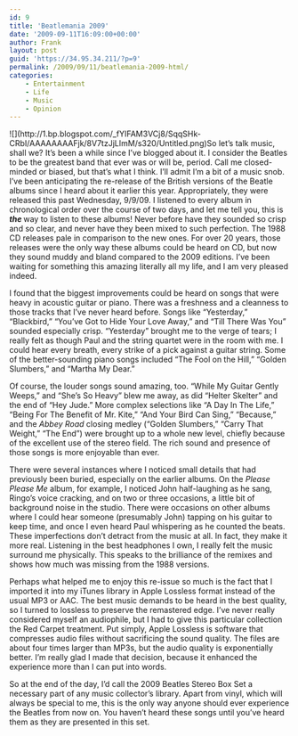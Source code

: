 ```yaml
---
id: 9
title: 'Beatlemania 2009'
date: '2009-09-11T16:09:00+00:00'
author: Frank
layout: post
guid: 'https://34.95.34.211/?p=9'
permalink: /2009/09/11/beatlemania-2009-html/
categories:
    - Entertainment
    - Life
    - Music
    - Opinion
---
```


<div src="v5">![](http://1.bp.blogspot.com/_fYIFAM3VCj8/SqqSHk-CRbI/AAAAAAAAFjk/8V7tzJjLImM/s320/Untitled.png)So let’s talk music, shall we? It’s been a while since I’ve blogged about it. I consider the Beatles to be the greatest band that ever was or will be, period. Call me closed-minded or biased, but that’s what I think. I’ll admit I’m a bit of a music snob. I’ve been anticipating the re-release of the British versions of the Beatle albums since I heard about it earlier this year. Appropriately, they were released this past Wednesday, 9/9/09. I listened to every album in chronological order over the course of two days, and let me tell you, this is <span style="font-weight: bold; font-style: italic;">the </span>way to listen to these albums! Never before have they sounded so crisp and so clear, and never have they been mixed to such perfection. The 1988 CD releases pale in comparison to the new ones. For over 20 years, those releases were the only way these albums could be heard on CD, but now they sound muddy and bland compared to the 2009 editions. I’ve been waiting for something this amazing literally all my life, and I am very pleased indeed.

I found that the biggest improvements could be heard on songs that were heavy in acoustic guitar or piano. There was a freshness and a cleanness to those tracks that I’ve never heard before. Songs like “Yesterday,” “Blackbird,” “You’ve Got to Hide Your Love Away,” and “Till There Was You” sounded especially crisp. “Yesterday” brought me to the verge of tears; I really felt as though Paul and the string quartet were in the room with me. I could hear every breath, every strike of a pick against a guitar string. Some of the better-sounding piano songs included “The Fool on the Hill,” “Golden Slumbers,” and “Martha My Dear.”

Of course, the louder songs sound amazing, too. “While My Guitar Gently Weeps,” and “She’s So Heavy” blew me away, as did “Helter Skelter” and the end of “Hey Jude.” More complex selections like “A Day In The Life,” “Being For The Benefit of Mr. Kite,” “And Your Bird Can Sing,” “Because,” and the <span style="font-style: italic;">Abbey Road</span> closing medley (“Golden Slumbers,” “Carry That Weight,” “The End”) were brought up to a whole new level, chiefly because of the excellent use of the stereo field. The rich sound and presence of those songs is more enjoyable than ever.

There were several instances where I noticed small details that had previously been buried, especially on the earlier albums. On the <span style="font-style: italic;">Please Please Me</span> album, for example, I noticed John half-laughing as he sang, Ringo’s voice cracking, and on two or three occasions, a little bit of background noise in the studio. There were occasions on other albums where I could hear someone (presumably John) tapping on his guitar to keep time, and once I even heard Paul whispering as he counted the beats. These imperfections don’t detract from the music at all. In fact, they make it more real. Listening in the best headphones I own, I really felt the music surround me physically. This speaks to the brilliance of the remixes and shows how much was missing from the 1988 versions.

Perhaps what helped me to enjoy this re-issue so much is the fact that I imported it into my iTunes library in Apple Lossless format instead of the usual MP3 or AAC. The best music demands to be heard in the best quality, so I turned to lossless to preserve the remastered edge. I’ve never really considered myself an audiophile, but I had to give this particular collection the Red Carpet treatment. Put simply, Apple Lossless is software that compresses audio files without sacrificing the sound quality. The files are about four times larger than MP3s, but the audio quality is exponentially better. I’m really glad I made that decision, because it enhanced the experience more than I can put into words.

So at the end of the day, I’d call the 2009 Beatles Stereo Box Set a necessary part of any music collector’s library. Apart from vinyl, which will always be special to me, this is the only way anyone should ever experience the Beatles from now on. You haven’t heard these songs until you’ve heard them as they are presented in this set.

</div>